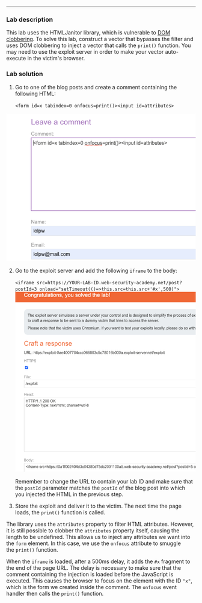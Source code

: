
---- 

### Lab description

This lab uses the HTMLJanitor library, which is vulnerable to [DOM clobbering](https://portswigger.net/web-security/dom-based/dom-clobbering). To solve this lab, construct a vector that bypasses the filter and uses DOM clobbering to inject a vector that calls the `print()` function. You may need to use the exploit server in order to make your vector auto-execute in the victim's browser.

### Lab solution

1. Go to one of the blog posts and create a comment containing the following HTML:
    
    `<form id=x tabindex=0 onfocus=print()><input id=attributes>`

![](/static/img/Pasted_image_20230703082332.png)

2. Go to the exploit server and add the following `iframe` to the body:
    
    `<iframe src=https://YOUR-LAB-ID.web-security-academy.net/post?postId=3 onload="setTimeout(()=>this.src=this.src+'#x',500)">`
![](/static/img/Pasted_image_20230703082456.png)
    
    Remember to change the URL to contain your lab ID and make sure that the `postId` parameter matches the `postId` of the blog post into which you injected the HTML in the previous step.
    
3. Store the exploit and deliver it to the victim. The next time the page loads, the `print()` function is called.

The library uses the `attributes` property to filter HTML attributes. However, it is still possible to clobber the `attributes` property itself, causing the length to be undefined. This allows us to inject any attributes we want into the `form` element. In this case, we use the `onfocus` attribute to smuggle the `print()` function.

When the `iframe` is loaded, after a 500ms delay, it adds the `#x` fragment to the end of the page URL. The delay is necessary to make sure that the comment containing the injection is loaded before the JavaScript is executed. This causes the browser to focus on the element with the ID `"x"`, which is the form we created inside the comment. The `onfocus` event handler then calls the `print()` function.